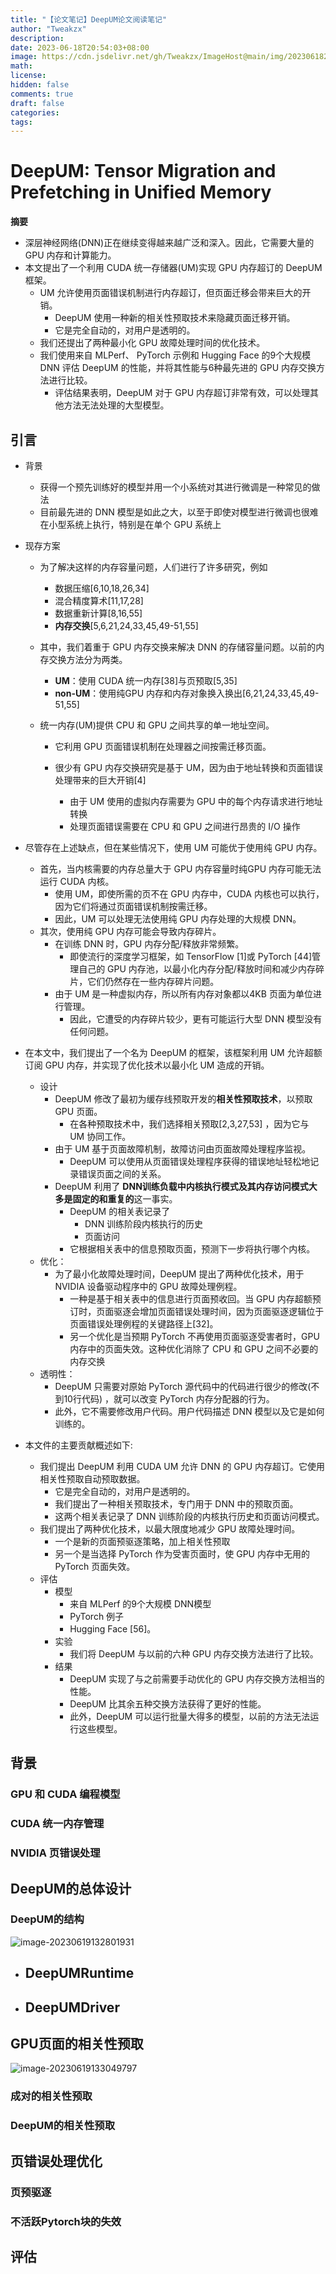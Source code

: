 ```yaml
---
title: "【论文笔记】DeepUM论文阅读笔记"
author: "Tweakzx"
description: 
date: 2023-06-18T20:54:03+08:00
image: https://cdn.jsdelivr.net/gh/Tweakzx/ImageHost@main/img/202306182055516.png
math: 
license: 
hidden: false
comments: true
draft: false
categories: 
tags: 
---
```


# DeepUM: Tensor Migration and Prefetching in Unified Memory

**摘要**

- 深层神经网络(DNN)正在继续变得越来越广泛和深入。因此，它需要大量的 GPU 内存和计算能力。
- 本文提出了一个利用 CUDA 统一存储器(UM)实现 GPU 内存超订的 DeepUM 框架。
  - UM 允许使用页面错误机制进行内存超订，但页面迁移会带来巨大的开销。
    - DeepUM 使用一种新的相关性预取技术来隐藏页面迁移开销。
    - 它是完全自动的，对用户是透明的。
  - 我们还提出了两种最小化 GPU 故障处理时间的优化技术。
  - 我们使用来自 MLPerf、 PyTorch 示例和 Hugging Face 的9个大规模 DNN 评估 DeepUM 的性能，并将其性能与6种最先进的 GPU 内存交换方法进行比较。
    - 评估结果表明，DeepUM 对于 GPU 内存超订非常有效，可以处理其他方法无法处理的大型模型。

## 引言

- 背景
  - 获得一个预先训练好的模型并用一个小系统对其进行微调是一种常见的做法
  - 目前最先进的 DNN 模型是如此之大，以至于即使对模型进行微调也很难在小型系统上执行，特别是在单个 GPU 系统上

- 现存方案

  - 为了解决这样的内存容量问题，人们进行了许多研究，例如

    - 数据压缩[6,10,18,26,34] 
    - 混合精度算术[11,17,28] 
    - 数据重新计算[8,16,55]
    - **内存交换**[5,6,21,24,33,45,49-51,55]

  - 其中，我们着重于 GPU 内存交换来解决 DNN 的存储容量问题。以前的内存交换方法分为两类。

    - **UM**：使用 CUDA 统一内存[38]与页预取[5,35]
    - **non-UM**：使用纯GPU 内存和内存对象换入换出[6,21,24,33,45,49-51,55]

  - 统一内存(UM)提供 CPU 和 GPU 之间共享的单一地址空间。

    - 它利用 GPU 页面错误机制在处理器之间按需迁移页面。

    - 很少有 GPU 内存交换研究是基于 UM，因为由于地址转换和页面错误处理带来的巨大开销[4]
      - 由于 UM 使用的虚拟内存需要为 GPU 中的每个内存请求进行地址转换
      - 处理页面错误需要在 CPU 和 GPU 之间进行昂贵的 I/O 操作

- 尽管存在上述缺点，但在某些情况下，使用 UM 可能优于使用纯 GPU 内存。
  - 首先，当内核需要的内存总量大于 GPU 内存容量时纯GPU 内存可能无法运行 CUDA 内核。
    - 使用 UM，即使所需的页不在 GPU 内存中，CUDA 内核也可以执行，因为它们将通过页面错误机制按需迁移。
    - 因此，UM 可以处理无法使用纯 GPU 内存处理的大规模 DNN。
  - 其次，使用纯 GPU 内存可能会导致内存碎片。
    - 在训练 DNN 时，GPU 内存分配/释放非常频繁。
      - 即使流行的深度学习框架，如 TensorFlow [1]或 PyTorch [44]管理自己的 GPU 内存池，以最小化内存分配/释放时间和减少内存碎片，它们仍然存在一些内存碎片问题。
    - 由于 UM 是一种虚拟内存，所以所有内存对象都以4KB 页面为单位进行管理。
      - 因此，它遭受的内存碎片较少，更有可能运行大型 DNN 模型没有任何问题。

- 在本文中，我们提出了一个名为 DeepUM 的框架，该框架利用 UM 允许超额订阅 GPU 内存，并实现了优化技术以最小化 UM 造成的开销。
  - 设计
    - DeepUM 修改了最初为缓存线预取开发的**相关性预取技术**，以预取 GPU 页面。
      - 在各种预取技术中，我们选择相关预取[2,3,27,53] ，因为它与 UM 协同工作。
    - 由于 UM 基于页面故障机制，故障访问由页面故障处理程序监视。
      - DeepUM 可以使用从页面错误处理程序获得的错误地址轻松地记录错误页面之间的关系。
    - DeepUM 利用了 **DNN训练负载中内核执行模式及其内存访问模式大多是固定的和重复的**这一事实。
      - DeepUM 的相关表记录了 
        - DNN 训练阶段内核执行的历史
        - 页面访问
      - 它根据相关表中的信息预取页面，预测下一步将执行哪个内核。
  - 优化：
    - 为了最小化故障处理时间，DeepUM 提出了两种优化技术，用于 NVIDIA 设备驱动程序中的 GPU 故障处理例程。
      - 一种是基于相关表中的信息进行页面预收回。当 GPU 内存超额预订时，页面驱逐会增加页面错误处理时间，因为页面驱逐逻辑位于页面错误处理例程的关键路径上[32]。
      - 另一个优化是当预期 PyTorch 不再使用页面驱逐受害者时，GPU 内存中的页面失效。这种优化消除了 CPU 和 GPU 之间不必要的内存交换
  - 透明性：
    - DeepUM 只需要对原始 PyTorch 源代码中的代码进行很少的修改(不到10行代码) ，就可以改变 PyTorch 内存分配器的行为。
    - 此外，它不需要修改用户代码。用户代码描述 DNN 模型以及它是如何训练的。

- 本文件的主要贡献概述如下:
  - 我们提出 DeepUM 利用 CUDA UM 允许 DNN 的 GPU 内存超订。它使用相关性预取自动预取数据。
    - 它是完全自动的，对用户是透明的。
    - 我们提出了一种相关预取技术，专门用于 DNN 中的预取页面。
    - 这两个相关表记录了 DNN 训练阶段的内核执行历史和页面访问模式。
  - 我们提出了两种优化技术，以最大限度地减少 GPU 故障处理时间。
    - 一个是新的页面预驱逐策略，加上相关性预取
    - 另一个是当选择 PyTorch 作为受害页面时，使 GPU 内存中无用的 PyTorch 页面失效。
  - 评估
    - 模型
      - 来自 MLPerf 的9个大规模 DNN模型
      - PyTorch 例子
      -  Hugging Face [56]。
    - 实验
      - 我们将 DeepUM 与以前的六种 GPU 内存交换方法进行了比较。
    - 结果
      - DeepUM 实现了与之前需要手动优化的 GPU 内存交换方法相当的性能。
      - DeepUM 比其余五种交换方法获得了更好的性能。
      - 此外，DeepUM 可以运行批量大得多的模型，以前的方法无法运行这些模型。

## 背景

### GPU 和 CUDA 编程模型

### CUDA 统一内存管理

### NVIDIA 页错误处理



## DeepUM的总体设计

### DeepUM的结构

![image-20230619132801931](https://cdn.jsdelivr.net/gh/Tweakzx/ImageHost@main/img/202306191328274.png)

- DeepUMRuntime
  - 
- DeepUMDriver
  - 

## GPU页面的相关性预取

![image-20230619133049797](https://cdn.jsdelivr.net/gh/Tweakzx/ImageHost@main/img/202306191330885.png)

### 成对的相关性预取

### DeepUM的相关性预取



## 页错误处理优化

### 页预驱逐

### 不活跃Pytorch块的失效

## 评估

